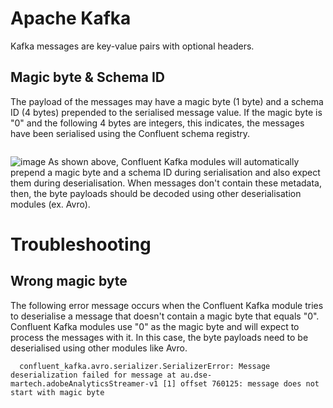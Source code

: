 # Apache Kafka

Kafka messages are key-value pairs with optional headers.  

## Magic byte & Schema ID
The payload of the messages may have a magic byte (1 byte) and a schema ID (4 bytes) prepended to the serialised message value. If the magic byte is "0" and the following 4 bytes are integers, this indicates, the messages have been serialised using the Confluent schema registry. 

<img url="https://github.com/TravisH0301/learning/assets/46085656/f2bdf746-90b8-4a5c-be0a-7c85643f9ca4" >

![image](https://github.com/TravisH0301/learning/assets/46085656/f2bdf746-90b8-4a5c-be0a-7c85643f9ca4)
As shown above, Confluent Kafka modules will automatically prepend a magic byte and a schema ID during serialisation and also expect them during deserialisation. When messages don't contain these metadata, then, the byte payloads should be decoded using other deserialisation modules (ex. Avro).

# Troubleshooting
## Wrong magic byte
The following error message occurs when the Confluent Kafka module tries to deserialise a message that doesn't contain a magic byte that equals "0". Confluent Kafka modules use "0" as the magic byte and will expect to process the messages with it. In this case, the byte payloads need to be deserialised using other modules like Avro.

      confluent_kafka.avro.serializer.SerializerError: Message deserialization failed for message at au.dse-martech.adobeAnalyticsStreamer-v1 [1] offset 760125: message does not start with magic byte
